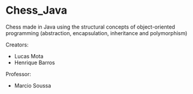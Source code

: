 # Chess_Java

Chess made in Java using the structural concepts of object-oriented programming (abstraction, encapsulation, inheritance and polymorphism)

Creators:
- Lucas Mota
- Henrique Barros

Professor: 
- Marcio Soussa


